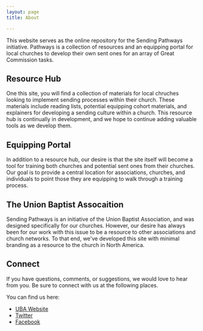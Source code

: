 ```yaml
---
layout: page
title: About

---
```

This website serves as the online repository for the Sending Pathways initiative. Pathways is a collection of resources and an equipping portal for local churches to develop their own sent ones for an array of Great Commission tasks. 

## Resource Hub
One this site, you will find a collection of materials for local chruches looking to implement sending processes within their church. These materials include reading lists, potential equipping cohort materials, and explainers for developing a sending culture within a church. This resource hub is continually in development, and we hope to continue adding valuable tools as we develop them.

## Equipping Portal
In addition to a resource hub, our desire is that the site itself will become a tool for training both churches and potential sent ones from their churches. Our goal is to provide a central location for associations, churches, and individuals to point those they are equipping to walk through a training process.


## The Union Baptist Assocaition
Sending Pathways is an initiative of the Union Baptist Association, and was designed specifically for our churches. However, our desire has always been for our work with this issue to be a resource to other associations and church networks. To that end, we've developed this site with minimal branding as a resource to the church in North America. 

## Connect
If you have questions, comments, or suggestions, we would love to hear from you. Be sure to connect with us at the following places.

You can find us here:
* [UBA Website](https://ubahouston.org)
* [Twitter](https://twitter.com/ubahouston)
* [Facebook](https://facebook.com/ubahouston)